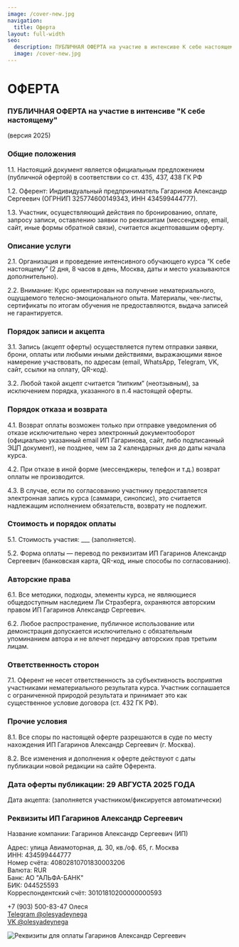 ```yaml
---
image: /cover-new.jpg
navigation:
  title: Оферта
layout: full-width
seo:
  description: ПУБЛИЧНАЯ ОФЕРТА на участие в интенсиве К себе настоящему
  image: /cover-new.jpg
---
```


# ОФЕРТА

### ПУБЛИЧНАЯ ОФЕРТА на участие в интенсиве "К себе настоящему"
(версия 2025)

### Общие положения

1.1. Настоящий документ является официальным предложением (публичной офертой) в соответствии со ст. 435, 437, 438 ГК РФ

1.2. Оферент: Индивидуальный предприниматель Гагаринов Александр Сергеевич (ОГРНИП 325774600149343, ИНН 434599444777).

1.3. Участник, осуществляющий действия по бронированию, оплате, запросу записи, оставлению заявки по реквизитам (мессенджер, email, сайт, иные формы обратной связи), считается акцептовавшим оферту.

### Описание услуги

2.1. Организация и проведение интенсивного обучающего курса “К себе настоящему” (2 дня, 8 часов в день, Москва, даты и место указываются дополнительно).

2.2. Внимание: Курс ориентирован на получение нематериального, ощущаемого телесно-эмоционального опыта. Материалы, чек-листы, сертификаты по итогам обучения не предоставляются, выдача записей не гарантируется.

### Порядок записи и акцепта

3.1. Запись (акцепт оферты) осуществляется путем отправки заявки, брони, оплаты или любыми иными действиями, выражающими явное намерение участвовать, по адресам (email, WhatsApp, Telegram, VK, сайт, ссылки на оплату, QR-код).

3.2. Любой такой акцепт считается “липким” (неотзывным), за исключением порядка, указанного в п.4 настоящей оферты.

### Порядок отказа и возврата

4.1. Возврат оплаты возможен только при отправке уведомления об отказе исключительно через электронный документооборот (официально указанный email ИП Гагаринова, сайт, либо подписанный ЭЦП документ), не позднее, чем за 2 календарных дня до даты начала курса.

4.2. При отказе в иной форме (мессенджеры, телефон и т.д.) возврат оплаты не производится.

4.3. В случае, если по согласованию участнику предоставляется электронная запись курса (саммари, синопсис), это считается надлежащим исполнением обязательств, возврату не подлежит.

### Стоимость и порядок оплаты

5.1. Стоимость участия: ___ (заполняется).

5.2. Форма оплаты — перевод по реквизитам ИП Гагаринов Александр Сергеевич (банковская карта, QR-код, иные способы по согласованию).

### Авторские права

6.1. Все методики, подходы, элементы курса, не являющиеся общедоступным наследием Ли Стразберга, охраняются авторским правом ИП Гагаринов Александр Сергеевич.

6.2. Любое распространение, публичное использование или демонстрация допускается исключительно с обязательным упоминанием автора и не влечет передачу авторских прав третьим лицам.

### Ответственность сторон

7.1. Оферент не несет ответственность за субъективность восприятия участниками нематериального результата курса. Участник соглашается с ограниченной природой результата и принимает это как существенное условие договора (ст. 432 ГК РФ).

### Прочие условия

8.1. Все споры по настоящей оферте разрешаются в суде по месту нахождения ИП Гагаринов Александр Сергеевич (г. Москва).

8.2. Все изменения и дополнения к оферте действуют с даты публикации новой редакции на сайте Оферента.

### Дата оферты публикации: 29 АВГУСТА 2025 ГОДА

Дата акцепта: (заполняется участником/фиксируется автоматически)

### Реквизиты ИП Гагаринов Александр Сергеевич

Название компании: Гагаринов Александр Сергеевич (ИП)

Адрес: улица Авиамоторная, д. 30, кв./оф. 65, г. Москва   
ИНН: 434599444777   
Номер счёта: 40802810701830003206   
Валюта: RUR   
Банк: АО "АЛЬФА-БАНК"   
БИК: 044525593   
Корреспондентский счёт: 30101810200000000593   

+7 (903) 500-83-47 Олеся    
[Telegram @olesyadeynega](https://t.me/olesyadeynega)    
[VK @olesyadeynega](https://vk.com/olesyadeynega)    

![Реквизиты для оплаты Гагаринов Александр Сергеевич](/qr.jpg)

